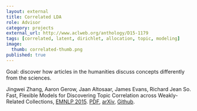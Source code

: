 ```yaml
---
layout: external
title: Correlated LDA
role: Advisor
category: projects
external_url: http://www.aclweb.org/anthology/D15-1179
tags: [correlated, latent, dirichlet, allocation, topic, modeling]
image:
  thumb: correlated-thumb.png
published: true
---
```


Goal: discover how articles in the humanities discuss concepts differently from the sciences.

Jingwei Zhang, Aaron Gerow, Jaan Altosaar, James Evans, Richard Jean So. Fast, Flexible Models for Discovering Topic Correlation across Weakly-Related Collections, [EMNLP 2015](https://www.cs.cmu.edu/~ark/EMNLP-2015/index.html). [PDF](http://www.aclweb.org/anthology/D15-1179), [arXiv](http://arxiv.org/abs/1508.04562), [Github](https://github.com/iceboal/correlated-lda).